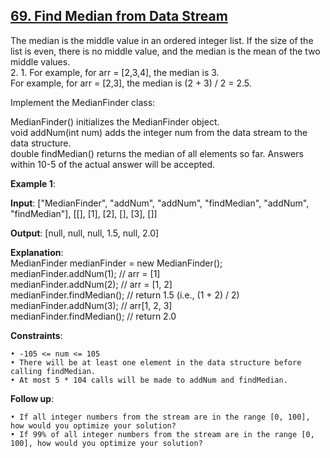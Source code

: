 <h2><a href="https://leetcode.com/problems/find-median-from-data-stream/description/">69. Find Median from Data Stream</a></h2>

The median is the middle value in an ordered integer list. If the size of the list is even, there is no middle value, and the median is the mean of the two middle values. </br>
2. 1. For example, for arr = [2,3,4], the median is 3. </br>
For example, for arr = [2,3], the median is (2 + 3) / 2 = 2.5. </br>

Implement the MedianFinder class:

MedianFinder() initializes the MedianFinder object. </br>
void addNum(int num) adds the integer num from the data stream to the data structure. </br>
double findMedian() returns the median of all elements so far. Answers within 10-5 of the actual answer will be accepted. </br>


**Example 1**:

**Input**: ["MedianFinder", "addNum", "addNum", "findMedian", "addNum", "findMedian"], [[], [1], [2], [], [3], []]

**Output**: [null, null, null, 1.5, null, 2.0]

**Explanation**: </br>
MedianFinder medianFinder = new MedianFinder(); </br>
medianFinder.addNum(1);    // arr = [1] </br>
medianFinder.addNum(2);    // arr = [1, 2] </br>
medianFinder.findMedian(); // return 1.5 (i.e., (1 + 2) / 2) </br>
medianFinder.addNum(3);    // arr[1, 2, 3] </br>
medianFinder.findMedian(); // return 2.0 </br>


**Constraints**:

    • -105 <= num <= 105
    • There will be at least one element in the data structure before calling findMedian.
    • At most 5 * 104 calls will be made to addNum and findMedian.

**Follow up**:

    • If all integer numbers from the stream are in the range [0, 100], how would you optimize your solution?
    • If 99% of all integer numbers from the stream are in the range [0, 100], how would you optimize your solution?